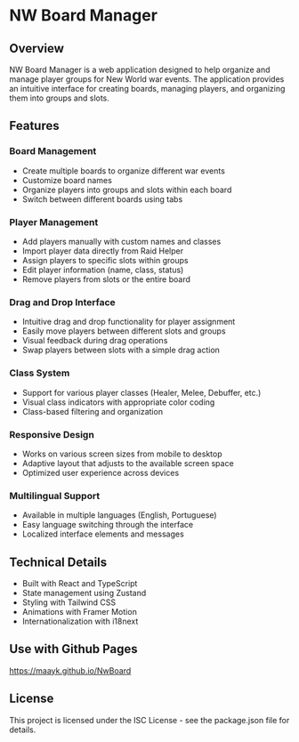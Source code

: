 # NW Board Manager

## Overview
NW Board Manager is a web application designed to help organize and manage player groups for New World war events. The application provides an intuitive interface for creating boards, managing players, and organizing them into groups and slots.

## Features

### Board Management
- Create multiple boards to organize different war events
- Customize board names
- Organize players into groups and slots within each board
- Switch between different boards using tabs

### Player Management
- Add players manually with custom names and classes
- Import player data directly from Raid Helper
- Assign players to specific slots within groups
- Edit player information (name, class, status)
- Remove players from slots or the entire board

### Drag and Drop Interface
- Intuitive drag and drop functionality for player assignment
- Easily move players between different slots and groups
- Visual feedback during drag operations
- Swap players between slots with a simple drag action

### Class System
- Support for various player classes (Healer, Melee, Debuffer, etc.)
- Visual class indicators with appropriate color coding
- Class-based filtering and organization

### Responsive Design
- Works on various screen sizes from mobile to desktop
- Adaptive layout that adjusts to the available screen space
- Optimized user experience across devices

### Multilingual Support
- Available in multiple languages (English, Portuguese)
- Easy language switching through the interface
- Localized interface elements and messages

## Technical Details
- Built with React and TypeScript
- State management using Zustand
- Styling with Tailwind CSS
- Animations with Framer Motion
- Internationalization with i18next

## Use with Github Pages

https://maayk.github.io/NwBoard

## License
This project is licensed under the ISC License - see the package.json file for details.
